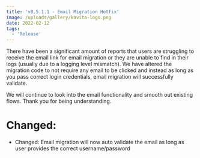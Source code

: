 ```yaml
---
title: 'v0.5.1.1 - Email Migration Hotfix'
image: /uploads/gallery/kavita-logo.png
date: 2022-02-12
tags:
  - 'Release'
---
```


There have been a significant amount of reports that users are struggling to receive the email link for email migration or they are unable to find in their logs (usually due to a logging level mismatch). We have altered the migration code to not require any email to be clicked and instead as long as you pass correct login credentials, email migration will successfully validate. 



We will continue to look into the email functionality and smooth out existing flows. Thank you for being understanding.



# Changed:

- Changed: Email migration will now auto validate the email as long as user provides the correct username/password